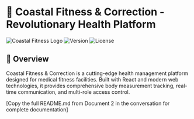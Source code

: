 # 🌊 Coastal Fitness & Correction - Revolutionary Health Platform

![Coastal Fitness Logo](https://img.shields.io/badge/Coastal-Fitness-blue?style=for-the-badge&logo=wave&logoColor=white)
![Version](https://img.shields.io/badge/version-1.0.0-green?style=for-the-badge)
![License](https://img.shields.io/badge/license-MIT-purple?style=for-the-badge)

## 🎯 Overview

Coastal Fitness & Correction is a cutting-edge health management platform designed for medical fitness facilities. Built with React and modern web technologies, it provides comprehensive body measurement tracking, real-time communication, and multi-role access control.

[Copy the full README.md from Document 2 in the conversation for complete documentation]